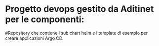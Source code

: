 #  Progetto devops gestito da Aditinet per le componenti:

#Repository che contiene i sub chart helm  e i template di esempio per creare applicazioni Argo CD.

